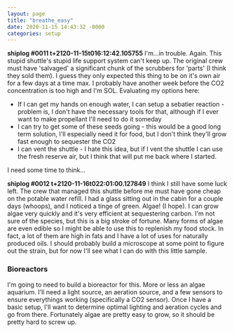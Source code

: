 ```yaml
---
layout: page
title: "breathe_easy"
date: 2020-11-15 14:43:32 -0000
categories: setup
---
```


<script type="text/javascript" src="http://cdn.mathjax.org/mathjax/latest/mathjax.js?config=tex-ams-mml_htmlormml"></script>

**shiplog #0011 t+2120-11-15t016:12:42.105755**
I'm...in trouble.  Again.  This stupid shuttle's stupid life support system can't keep up.  The original crew must have 'salvaged' a significant chunk of the scrubbers for 'parts' (I think they sold them).  I guess they only expected this thing to be on it's own air for a few days at a time max.  I probably have another week before the CO2 concentration is too high and I'm SOL.  Evaluating my options here:

* If I can get my hands on enough water, I can setup a sebatier reaction - problem is, I don't have the necessary tools for that, although if I ever want to make propellant I'll need to do it someday
* I can try to get some of these seeds going - this would be a good long term solution, I'll especially need it for food, but I don't think they'll grow fast enough to sequester the CO2
* I can vent the shuttle - I hate this idea, but if I vent the shuttle I can use the fresh reserve air, but I think that will put me back where I started.

I need some time to think...


**shiplog #0012 t+2120-11-16t022:01:00.127849**
I think I still have some luck left.  The crew that managed this shuttle before me must have gone cheap on the potable water refill.  I had a glass sitting out in the cabin for a couple days (whoops), and I noticed a tinge of green.  Algae!  (I hope).  I can grow algae very quickly and it's very efficient at sequestering carbon.  I'm not sure of the species, but this is a big stroke of fortune.  Many forms of algae are even edible so I might be able to use this to replenish my food stock.  In fact, a lot of them are high in fats and I have a lot of uses for naturally produced oils.  I should probably build a microscope at some point to figure out the strain, but for now I'll see what I can do with this little sample.

### Bioreactors
I'm going to need to build a bioreactor for this.  More or less an algae aquarium.  I'll need a light source, an aeration source, and a few sensors to ensure everythings working (specifically a CO2 sensor).  Once I have a basic setup, I'll want to determine optimal lighting and aeration cycles and go from there.  Fortunately algae are pretty easy to grow, so it should be pretty hard to screw up.